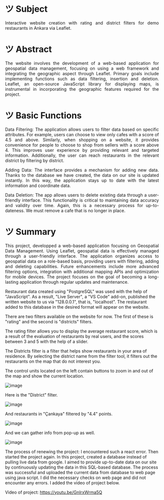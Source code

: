 # ツ Subject
<p align="justify">Interactive website creation with rating and district filters for demo restaurants in Ankara via Leaflet.</p>


# ツ Abstract

<p align="justify">The website involves the development of a web-based application for geospatial data management, focusing on using a web framework and integrating the geographic aspect through Leaflet. Primary goals include implementing functions such as data filtering, insertion and deletion. Leaflet, an open-source JavaScript library for displaying maps, is instrumental in incorporating the geographic features required for the project.</p>

# ツ Basic Functions

<p align="justify">Data Filtering: The application allows users to filter data based on specific attributes. For example, users can choose to view only cafes with a score of 4.5 and above. Similarly, when shopping on a website, it provides convenience for people to choose to shop from sellers with a score above 4. This improves user experience by providing relevant and targeted information. Additionally, the user can reach restaurants in the relevant district by filtering by district.</p>

<p align="justify">Adding Data: The interface provides a mechanism for adding new data. Thanks to the database we have created, the data on our site is updated instantly. In this way, the application stays up to date with the latest information and coordinate data.</p>

<p align="justify">Data Deletion: The app allows users to delete existing data through a user-friendly interface. This functionality is critical to maintaining data accuracy and validity over time. Again, this is a necessary process for up-to-dateness. We must remove a cafe that is no longer in place.</p>

# ツ Summary

<p align="justify">This project, developped a web-based application focusing on Geospatial Data Management. Using Leaflet, geospatial data is effectively managed through a user-friendly interface. The application organizes access to geospatial data on a role-based basis, providing users with filtering, adding and deleting capabilities. Future enhancements include more advanced filtering options, integration with additional mapping APIs and optimization for mobile devices. The project focuses on the goal of becoming a long-lasting application through regular updates and maintenance.</p>

Restaurant data created using "PostgreSQL" was used with the help of "JavaScript". As a result, "Live Server", a "VS Code" add-on, published the written website to us via "128.0.0.1", that is, "localhost". The restaurant added to this database in the desired format will appear on the website.

There are two filters available on the website for now. The first of these is "rating" and the second is "districts" filters.

The rating filter allows you to display the average restaurant score, which is a result of the evaluation of restaurants by real users, and the scores between 3 and 5 with the help of a slider.

The Districts filter is a filter that helps show restaurants in your area of residence. By selecting the district name from the filter tool, it filters out the restaurants on the map that do not interest you.

The control units located on the left contain buttons to zoom in and out of the map and show the current location.

![image](https://github.com/GMT-351-Geospatial-Data-Management/resit-project-team10/assets/118128475/5e3a1e11-310b-40dd-b92d-8036351725a8)

Here is the "District" filter.

![image](https://github.com/GMT-351-Geospatial-Data-Management/resit-project-team10/assets/118128475/db020b09-2fc0-42af-a602-ae4766dc2eb3)

And restaurants in "Çankaya" filtered by "4.4" points.

![image](https://github.com/GMT-351-Geospatial-Data-Management/resit-project-team10/assets/118128475/06085024-2a84-4ffe-9bc4-d774ad5be9a1)

And we can gather info from pop-up as well.

![image](https://github.com/GMT-351-Geospatial-Data-Management/resit-project-team10/assets/118128475/de287b17-1602-41d6-a337-5dd21fcd8ca4)


The process of renewing the project: I encountered such a react error. Then started the project again. In this project, created a database instead of pulling live data from google. I aimed to provide up-to-date data on our site by continuously updating the data in this SQL-based database. The process was successful and uploaded the current data from database to web page using java script. I did the necessary checks on web page and did not encounter any errors. I added the video of project below.

Video of project: https://youtu.be/GnIrxWrma5Q

